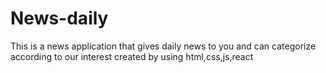 # News-daily
This is a news application that gives daily news to you and can categorize according to our interest created by using html,css,js,react
